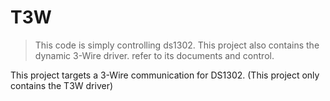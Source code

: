 # T3W

> This code is simply controlling ds1302. This project also contains the dynamic 3-Wire driver. refer to its documents and control.

This project targets a 3-Wire communication for DS1302. (This project only contains the T3W driver)